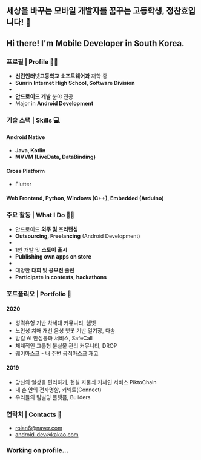 ## 세상을 바꾸는 모바일 개발자를 꿈꾸는 고등학생, 정찬효입니다! 👋
## Hi there! I'm Mobile Developer in South Korea. 

### 프로필 | Profile 🙋‍♂️
- **선린인터넷고등학교 소프트웨어과** 재학 중
- **Sunrin Internet High School, Software Division**
- 
- **안드로이드 개발** 분야 전공
- Major in **Android Development**

### 기술 스택 | Skills 💻
#### Android Native
- **Java, Kotlin**
- **MVVM (LiveData, DataBinding)**
#### Cross Platform
- Flutter
#### Web Frontend, Python, Windows (C++), Embedded (Arduino)

### 주요 활동 | What I Do 🏃‍♂️
- 안드로이드 **외주 및 프리랜싱**
- **Outsourcing, Freelancing** (Android Development)
-
- 1인 개발 및 **스토어 출시**
- **Publishing own apps on store**
-
- 대양한 **대회 및 공모전 출전**
- **Participate in contests, hackathons**

### 포트폴리오 | Portfolio 🚀
#### 2020
- 성격유형 기반 차세대 커뮤니티, 엠빗
- 노인성 치매 개선 음성 챗봇 기반 일기장, 다솜
- 밤길 AI 안심통화 서비스, SafeCall
- 체계적인 그룹형 분실물 관리 커뮤니티, DROP
- 웨어마스크 - 내 주변 공적마스크 재고

#### 2019
- 당신의 일상을 편리하게, 현실 자물쇠 키체인 서비스 PiktoChain
- 내 손 안의 전자명함, 커넥트(Connect)
- 우리들의 팀빌딩 플랫폼, Builders

### 연락처 | Contacts 🙌
- roian6@naver.com
- android-dev@kakao.com

### Working on profile...
